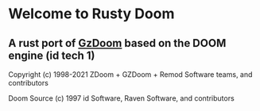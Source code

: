# Welcome to Rusty Doom
## A rust port of [GzDoom](https://github.com/coelckers/gzdoom) based on the DOOM engine (id tech 1)
Copyright (c) 1998-2021 ZDoom + GZDoom + Remod Software teams, and contributors

Doom Source (c) 1997 id Software, Raven Software, and contributors
